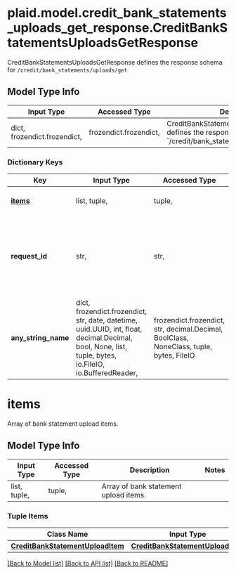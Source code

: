 # plaid.model.credit_bank_statements_uploads_get_response.CreditBankStatementsUploadsGetResponse

CreditBankStatementsUploadsGetResponse defines the response schema for `/credit/bank_statements/uploads/get`

## Model Type Info
Input Type | Accessed Type | Description | Notes
------------ | ------------- | ------------- | -------------
dict, frozendict.frozendict,  | frozendict.frozendict,  | CreditBankStatementsUploadsGetResponse defines the response schema for &#x60;/credit/bank_statements/uploads/get&#x60; | 

### Dictionary Keys
Key | Input Type | Accessed Type | Description | Notes
------------ | ------------- | ------------- | ------------- | -------------
**[items](#items)** | list, tuple,  | tuple,  | Array of bank statement upload items. | 
**request_id** | str,  | str,  | A unique identifier for the request, which can be used for troubleshooting. This identifier, like all Plaid identifiers, is case sensitive. | 
**any_string_name** | dict, frozendict.frozendict, str, date, datetime, uuid.UUID, int, float, decimal.Decimal, bool, None, list, tuple, bytes, io.FileIO, io.BufferedReader,  | frozendict.frozendict, str, decimal.Decimal, BoolClass, NoneClass, tuple, bytes, FileIO | any string name can be used but the value must be the correct type | [optional]

# items

Array of bank statement upload items.

## Model Type Info
Input Type | Accessed Type | Description | Notes
------------ | ------------- | ------------- | -------------
list, tuple,  | tuple,  | Array of bank statement upload items. | 

### Tuple Items
Class Name | Input Type | Accessed Type | Description | Notes
------------- | ------------- | ------------- | ------------- | -------------
[**CreditBankStatementUploadItem**](CreditBankStatementUploadItem.md) | [**CreditBankStatementUploadItem**](CreditBankStatementUploadItem.md) | [**CreditBankStatementUploadItem**](CreditBankStatementUploadItem.md) |  | 

[[Back to Model list]](../../README.md#documentation-for-models) [[Back to API list]](../../README.md#documentation-for-api-endpoints) [[Back to README]](../../README.md)

